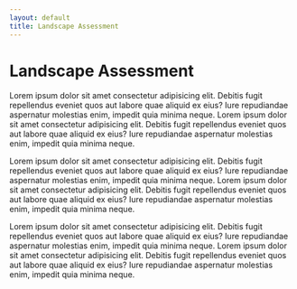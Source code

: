 ```yaml
---
layout: default
title: Landscape Assessment
---
```


# Landscape Assessment

Lorem ipsum dolor sit amet consectetur adipisicing elit. Debitis fugit repellendus eveniet quos aut labore quae aliquid ex eius? Iure repudiandae aspernatur molestias enim, impedit quia minima neque. Lorem ipsum dolor sit amet consectetur adipisicing elit. Debitis fugit repellendus eveniet quos aut labore quae aliquid ex eius? Iure repudiandae aspernatur molestias enim, impedit quia minima neque.

Lorem ipsum dolor sit amet consectetur adipisicing elit. Debitis fugit repellendus eveniet quos aut labore quae aliquid ex eius? Iure repudiandae aspernatur molestias enim, impedit quia minima neque. Lorem ipsum dolor sit amet consectetur adipisicing elit. Debitis fugit repellendus eveniet quos aut labore quae aliquid ex eius? Iure repudiandae aspernatur molestias enim, impedit quia minima neque.

Lorem ipsum dolor sit amet consectetur adipisicing elit. Debitis fugit repellendus eveniet quos aut labore quae aliquid ex eius? Iure repudiandae aspernatur molestias enim, impedit quia minima neque. Lorem ipsum dolor sit amet consectetur adipisicing elit. Debitis fugit repellendus eveniet quos aut labore quae aliquid ex eius? Iure repudiandae aspernatur molestias enim, impedit quia minima neque.
